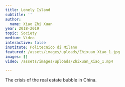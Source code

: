 ```yaml
---
title: Lonely Island
subtitle: ''
author:
  name: Xiao Zhi Xuan
year: 2018-2019
topic: Society
medium: Video
interactive: false
institute: Politecnico di Milano
featured: /assets/images/uploads/Zhixuan_Xiao_1.jpg
images: []
video: /assets/images/uploads/Zhixuan_Xiao_1.mp4

---
```

The crisis of the real estate bubble in China.
